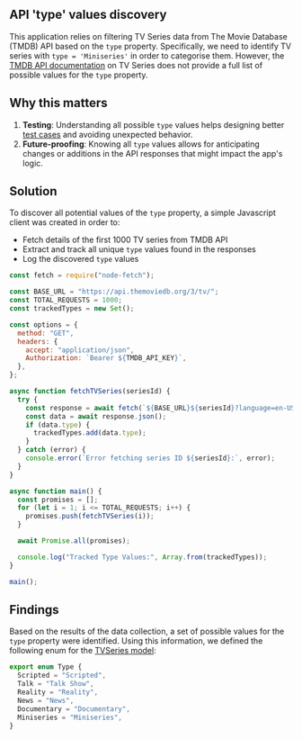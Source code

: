 ## API 'type' values discovery

This application relies on filtering TV Series data from The Movie Database (TMDB) API based on the `type` property. Specifically, we need to identify TV series with `type = 'Miniseries'` in order to categorise them. However, the [TMDB API documentation](https://developer.themoviedb.org/reference/tv-series-details) on TV Series does not provide a full list of possible values for the `type` property.

## Why this matters

1. **Testing**: Understanding all possible `type` values helps designing better [test cases](server/tests/serviceLayerTests/classify.test.ts) and avoiding unexpected behavior.
2. **Future-proofing**: Knowing all `type` values allows for anticipating changes or additions in the API responses that might impact the app's logic.

## Solution

To discover all potential values of the `type` property, a simple Javascript client was created in order to:

- Fetch details of the first 1000 TV series from TMDB API
- Extract and track all unique `type` values found in the responses
- Log the discovered `type` values

```javascript
const fetch = require("node-fetch");

const BASE_URL = "https://api.themoviedb.org/3/tv/";
const TOTAL_REQUESTS = 1000;
const trackedTypes = new Set();

const options = {
  method: "GET",
  headers: {
    accept: "application/json",
    Authorization: `Bearer ${TMDB_API_KEY}`,
  },
};

async function fetchTVSeries(seriesId) {
  try {
    const response = await fetch(`${BASE_URL}${seriesId}?language=en-US`, options);
    const data = await response.json();
    if (data.type) {
      trackedTypes.add(data.type);
    }
  } catch (error) {
    console.error(`Error fetching series ID ${seriesId}:`, error);
  }
}

async function main() {
  const promises = [];
  for (let i = 1; i <= TOTAL_REQUESTS; i++) {
    promises.push(fetchTVSeries(i));
  }

  await Promise.all(promises);

  console.log("Tracked Type Values:", Array.from(trackedTypes));
}

main();
```

## Findings

Based on the results of the data collection, a set of possible values for the `type` property were identified. Using this information, we defined the following enum for the [TVSeries model](server/models/TVSeries.ts):

```typescript
export enum Type {
  Scripted = "Scripted",
  Talk = "Talk Show",
  Reality = "Reality",
  News = "News",
  Documentary = "Documentary",
  Miniseries = "Miniseries",
}
```
